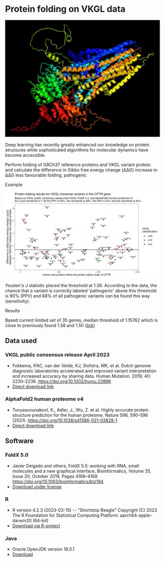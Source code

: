 # Protein folding on VKGL data
![Protein structure example of the CFTR gene](img/pymol-cftr-small.png)

Deep learning has recently greatly enhanced our knowledge on protein structures while
sophisticated algorithms for molecular dynamics have become accessible.

Perform folding of GRCh37 reference proteins and VKGL variant protein.
and calculate the difference in Gibbs free energy change (ΔΔG)
increase in ΔΔG less favourable folding, pathogenic

Example

![CFTR folding on VKGL variants](img/ddg_vkgl_CFTR.png)

Youden's J statistic placed the threshold at 1.39.
According to the data, the chance that a variant is correctly labeled 'pathogenic' above this threshold is 90% (PPV) and 68% of all pathogenic variants can be found this way (sensitivity).

Results

Based current limited set of 35 genes, median threshold of 1.15762
which is close to previously found 1.58 and 1.50 ([link](https://www.nature.com/articles/s41598-020-72404-w))


## Data used

### VKGL public consensus release April 2023
* Fokkema, IFAC, van der Velde, KJ, Slofstra, MK, et al. Dutch genome diagnostic laboratories accelerated and improved variant interpretation and increased accuracy by sharing data. Human Mutation. 2019; 40: 2230–2238. https://doi.org/10.1002/humu.23896
* [Direct download link](https://downloads.molgeniscloud.org/downloads/VKGL/VKGL_public_consensus_202304.tsv)

### AlphaFold2 human proteome v4
* Tunyasuvunakool, K., Adler, J., Wu, Z. et al. Highly accurate protein structure prediction for the human proteome. Nature 596, 590–596 (2021). https://doi.org/10.1038/s41586-021-03828-1
* [Direct download link](https://ftp.ebi.ac.uk/pub/databases/alphafold/latest/UP000005640_9606_HUMAN_v4.tar)

## Software

### FoldX 5.0
* Javier Delgado and others, FoldX 5.0: working with RNA, small molecules and a new graphical interface, Bioinformatics, Volume 35, Issue 20, October 2019, Pages 4168–4169. https://doi.org/10.1093/bioinformatics/btz184
* [Download under license](https://foldxsuite.crg.eu)

### R
* R version 4.2.3 (2023-03-15) -- "Shortstop Beagle"
  Copyright (C) 2023 The R Foundation for Statistical Computing
  Platform: aarch64-apple-darwin20 (64-bit)
* [Download via R-project](https://www.r-project.org)

### Java
* Oracle OpenJDK version 18.0.1
* [Download](https://www.oracle.com/java/technologies/downloads)

